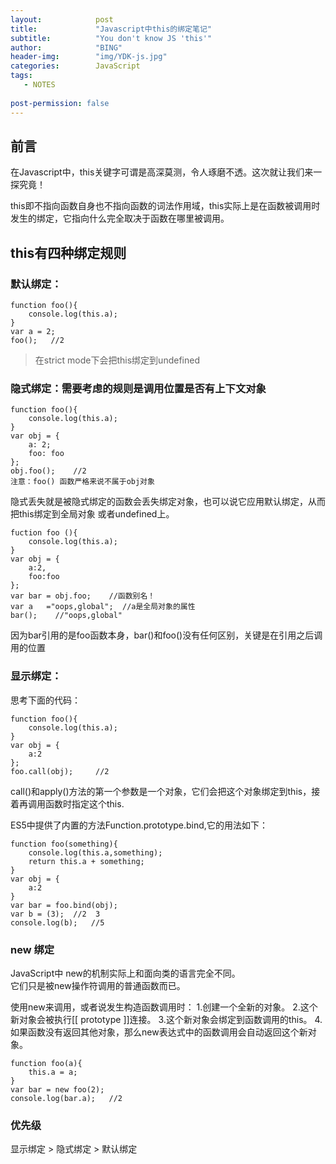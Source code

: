 ```yaml
---
layout:            post
title:             "Javascript中this的绑定笔记"
subtitle:          "You don't know JS 'this'"
author:            "BING"
header-img:        "img/YDK-js.jpg"
categories:        JavaScript
tags:
   - NOTES
   
post-permission: false
---
```


## 前言

在Javascript中，this关键字可谓是高深莫测，令人琢磨不透。这次就让我们来一探究竟！  

this即不指向函数自身也不指向函数的词法作用域，this实际上是在函数被调用时发生的绑定，它指向什么完全取决于函数在哪里被调用。

## this有四种绑定规则

### 默认绑定：
```
function foo(){
    console.log(this.a);
}
var a = 2;
foo();   //2
``` 
> 在strict mode下会把this绑定到undefined

### 隐式绑定：需要考虑的规则是调用位置是否有上下文对象
```
function foo(){
    console.log(this.a);
}
var obj = {
    a: 2;
    foo: foo
};
obj.foo();    //2
注意：foo() 函数严格来说不属于obj对象
```
隐式丢失就是被隐式绑定的函数会丢失绑定对象，也可以说它应用默认绑定，从而把this绑定到全局对象
或者undefined上。  

```
fuction foo (){
    console.log(this.a);
}
var obj = {
    a:2,
    foo:foo
};
var bar = obj.foo;    //函数别名！
var a   ="oops,global";  //a是全局对象的属性
bar();    //"oops,global"
```  

因为bar引用的是foo函数本身，bar()和foo()没有任何区别，关键是在引用之后调用的位置

### 显示绑定：
思考下面的代码：  

```
function foo(){
    console.log(this.a);
}
var obj = {
    a:2
};
foo.call(obj);     //2
```
call()和apply()方法的第一个参数是一个对象，它们会把这个对象绑定到this，接着再调用函数时指定这个this.  

ES5中提供了内置的方法Function.prototype.bind,它的用法如下：  

```
function foo(something){
    console.log(this.a,something);
    return this.a + something;
}
var obj = {
    a:2
}
var bar = foo.bind(obj);
var b = (3);  //2  3
console.log(b);   //5
```

### new 绑定

JavaScript中 new的机制实际上和面向类的语言完全不同。  
它们只是被new操作符调用的普通函数而已。  

使用new来调用，或者说发生构造函数调用时：
1.创建一个全新的对象。
2.这个新对象会被执行[[ prototype ]]连接。
3.这个新对象会绑定到函数调用的this。
4.如果函数没有返回其他对象，那么new表达式中的函数调用会自动返回这个新对象。

```
function foo(a){
    this.a = a;
}
var bar = new foo(2);
console.log(bar.a);   //2
```

### 优先级

显示绑定 > 隐式绑定 > 默认绑定





